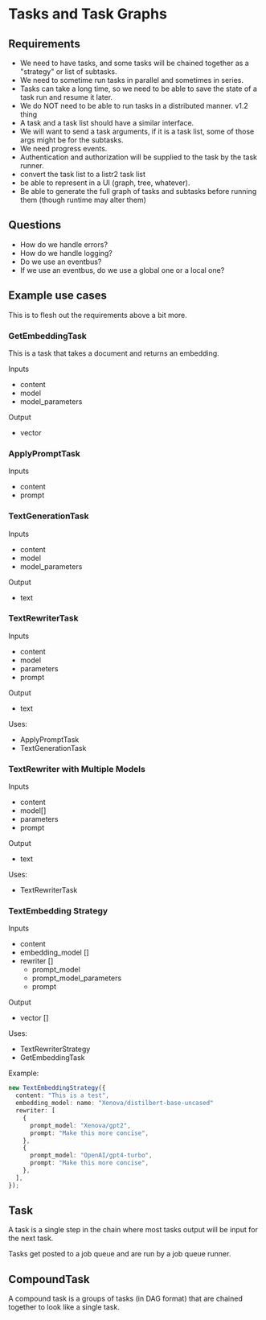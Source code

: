 # Tasks and Task Graphs

## Requirements

- We need to have tasks, and some tasks will be chained together as a "strategy" or list of subtasks.
- We need to sometime run tasks in parallel and sometimes in series.
- Tasks can take a long time, so we need to be able to save the state of a task run and resume it later.
- We do NOT need to be able to run tasks in a distributed manner. v1.2 thing
- A task and a task list should have a similar interface.
- We will want to send a task arguments, if it is a task list, some of those args might be for the subtasks.
- We need progress events.
- Authentication and authorization will be supplied to the task by the task runner.
- convert the task list to a listr2 task list
- be able to represent in a UI (graph, tree, whatever).
- Be able to generate the full graph of tasks and subtasks before running them (though runtime may alter them)

## Questions

- How do we handle errors?
- How do we handle logging?
- Do we use an eventbus?
- If we use an eventbus, do we use a global one or a local one?

## Example use cases

This is to flesh out the requirements above a bit more.

### GetEmbeddingTask

This is a task that takes a document and returns an embedding.

Inputs

- content
- model
- model_parameters

Output

- vector

### ApplyPromptTask

Inputs

- content
- prompt

### TextGenerationTask

Inputs

- content
- model
- model_parameters

Output

- text

### TextRewriterTask

Inputs

- content
- model
- parameters
- prompt

Output

- text

Uses:

- ApplyPromptTask
- TextGenerationTask

### TextRewriter with Multiple Models

Inputs

- content
- model[]
- parameters
- prompt

Output

- text

Uses:

- TextRewriterTask

### TextEmbedding Strategy

Inputs

- content
- embedding_model []
- rewriter []
  - prompt_model
  - prompt_model_parameters
  - prompt

Output

- vector []

Uses:

- TextRewriterStrategy
- GetEmbeddingTask

Example:

```ts
new TextEmbeddingStrategy({
  content: "This is a test",
  embedding_model: name: "Xenova/distilbert-base-uncased"
  rewriter: [
    {
      prompt_model: "Xenova/gpt2",
      prompt: "Make this more concise",
    },
    {
      prompt_model: "OpenAI/gpt4-turbo",
      prompt: "Make this more concise",
    },
  ],
});
```

## Task

A task is a single step in the chain where most tasks output will be input for the next task.

Tasks get posted to a job queue and are run by a job queue runner.

## CompoundTask

A compound task is a groups of tasks (in DAG format) that are chained together to look like a single task.
